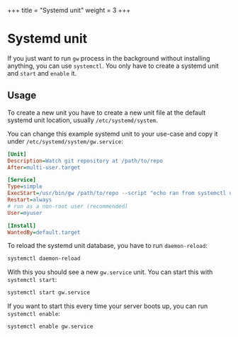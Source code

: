 +++
title = "Systemd unit"
weight = 3
+++

# Systemd unit

If you just want to run `gw` process in the background without installing anything, you can use `systemctl`. You only have to create a systemd unit and `start` and `enable` it.

## Usage

To create a new unit you have to create a new unit file at the default systemd unit location, usually `/etc/systemd/system`.

You can change this example systemd unit to your use-case and copy it under `/etc/systemd/system/gw.service`:

```ini
[Unit]
Description=Watch git repository at /path/to/repo
After=multi-user.target

[Service]
Type=simple
ExecStart=/usr/bin/gw /path/to/repo --script "echo ran from systemctl unit"
Restart=always
# run as a non-root user (recommended)
User=myuser

[Install]
WantedBy=default.target
```

To reload the systemd unit database, you have to run `daemon-reload`:

```sh
systemctl daemon-reload
```

With this you should see a new `gw.service` unit. You can start this with `systemctl start`:

```sh
systemctl start gw.service
```

If you want to start this every time your server boots up, you can run `systemctl enable`:

```sh
systemctl enable gw.service
```
